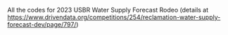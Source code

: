 All the codes for 2023 USBR Water Supply Forecast Rodeo (details at https://www.drivendata.org/competitions/254/reclamation-water-supply-forecast-dev/page/797/)

